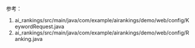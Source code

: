 参考：
1. ai_rankings/src/main/java/com/example/airankings/demo/web/config/KeywordRequest.java
2. ai_rankings/src/main/java/com/example/airankings/demo/web/config/Ranking.java